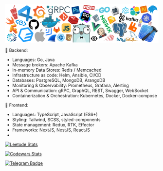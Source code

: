 [![](https://github.com/armanokka/armanokka/blob/main/header.png)](https://github.com/armanokka/)

🌚  Backend:
- Languages: Go, Java
- Message brokers: Apache Kafka
- In-memory Data Stores: Redis / Memcached
- Infrastructure as code: Helm, Ansible, CI/CD
- Databases: PostgreSQL, MongoDB, ArangoDB
- Monitoring & Observability: Prometheus, Grafana, Alerting
- API & Communication: gRPC, GraphQL, REST, Swagger, WebSocket
- Containerization & Orchestration: Kubernetes, Docker, Docker-compose

🌝  Frontend:
- Languages: TypeScript, JavaScript (ES6+)
- Styling: Tailwind, SCSS, styled-components
- State management: Redux, RTK,  Effector
- Frameworks: NextJS, NestJS, ReactJS
- 
[![Leetode Stats](https://leetcard.jacoblin.cool/armanokka)](https://leetcode.com/u/armanokka/)

[![Codewars Stats](https://www.codewars.com/users/armanokka/badges/micro)](https://www.codewars.com/users/armanokka/)

[![Telegram Badge](https://img.shields.io/badge/-t.me/armanokka-blue?style=plastic&logo=telegram&logoColor=white&link=https://t.me/armanokka)](https://t.me/armanokka)
